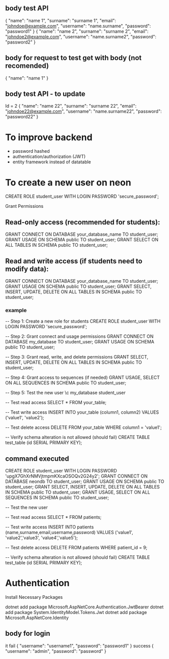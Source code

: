 ﻿## body test API

{
    "name": "name 1",
    "surname": "surname 1",
    "email": "johndoe@example.com",
    "username": "name.surname",
    "password": "password1"
}
{
    "name": "name 2",
    "surname": "surname 2",
    "email": "johndoe2@example.com",
    "username": "name.surname2",
    "password": "password2"
}

## body for request to test get with body (not recomended)
{
    "name": "name 1"
}

## body test API - to update
Id = 2
{
    "name": "name 22",
    "surname": "surname 22",
    "email": "johndoe22@example.com",
    "username": "name.surname22",
    "password": "password22"
}

# To improve backend
- password hashed
- authentication/authorization (JWT)
- entity framework instead of datatable

# To create a new user on neon
CREATE ROLE student_user WITH LOGIN PASSWORD 'secure_password';

Grant Permissions
## Read-only access (recommended for students):
GRANT CONNECT ON DATABASE your_database_name TO student_user;
GRANT USAGE ON SCHEMA public TO student_user;
GRANT SELECT ON ALL TABLES IN SCHEMA public TO student_user;

## Read and write access (if students need to modify data):
GRANT CONNECT ON DATABASE your_database_name TO student_user;
GRANT USAGE ON SCHEMA public TO student_user;
GRANT SELECT, INSERT, UPDATE, DELETE ON ALL TABLES IN SCHEMA public TO student_user;

### example

-- Step 1: Create a new role for students
CREATE ROLE student_user WITH LOGIN PASSWORD 'secure_password';

-- Step 2: Grant connect and usage permissions
GRANT CONNECT ON DATABASE my_database TO student_user;
GRANT USAGE ON SCHEMA public TO student_user;

-- Step 3: Grant read, write, and delete permissions
GRANT SELECT, INSERT, UPDATE, DELETE ON ALL TABLES IN SCHEMA public TO student_user;

-- Step 4: Grant access to sequences (if needed)
GRANT USAGE, SELECT ON ALL SEQUENCES IN SCHEMA public TO student_user;

-- Step 5: Test the new user
\c my_database student_user

-- Test read access
SELECT * FROM your_table;

-- Test write access
INSERT INTO your_table (column1, column2) VALUES ('value1', 'value2');

-- Test delete access
DELETE FROM your_table WHERE column1 = 'value1';

-- Verify schema alteration is not allowed (should fail)
CREATE TABLE test_table (id SERIAL PRIMARY KEY);

## command executed

CREATE ROLE student_user WITH LOGIN PASSWORD 'upgX7GhXrNMVjtmpmKXcaOSOQv2G24y2';
GRANT CONNECT ON DATABASE neondb TO student_user;
GRANT USAGE ON SCHEMA public TO student_user;
GRANT SELECT, INSERT, UPDATE, DELETE ON ALL TABLES IN SCHEMA public TO student_user;
GRANT USAGE, SELECT ON ALL SEQUENCES IN SCHEMA public TO student_user;

-- Test the new user

-- Test read access
SELECT * FROM patients;

-- Test write access
INSERT INTO patients (name,surname,email,username,password) VALUES ('value1', 'value2','value3', 'value4','value5');

-- Test delete access
DELETE FROM patients WHERE patient_id = 9;

-- Verify schema alteration is not allowed (should fail)
CREATE TABLE test_table (id SERIAL PRIMARY KEY);

# Authentication

Install Necessary Packages

dotnet add package Microsoft.AspNetCore.Authentication.JwtBearer
dotnet add package System.IdentityModel.Tokens.Jwt
dotnet add package Microsoft.AspNetCore.Identity

## body for login 
it fail
{
    "username": "username1",
    "password": "password1"
}
success
{
    "username": "admin",
    "password": "password"
}




